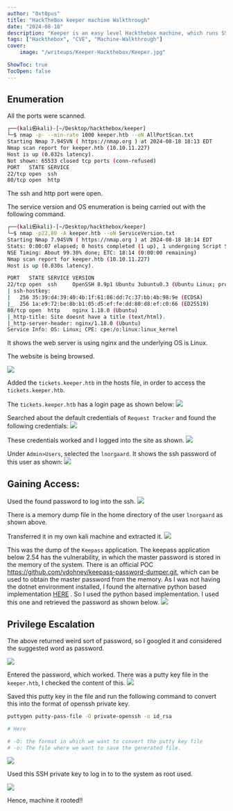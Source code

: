 ```yaml
---
author: "0xt0pus"
title: "HackTheBox keeper machine Walkthrough"
date: "2024-08-18"
description: "Keeper is an easy level Hackthebox machine, which runs SSH and Web services. The web server uses default service credentials and provides admin level access on the web server. The SSH password of a user is leaked on the web server which can be used to obtain the user level access of the machine. The home directory of the user is serving a memory dump. This dump teaches the CVE-2023-32784. This was a vulnerability in the Keepass, where the master password of password vault Keepass is stored in the memory. The exploit of this CVE is used to obtained master password of the vault. This vault has the root user putty key file, which was converted to the SSH private key format and was being used to obtain root level access. "
tags: ["Hackthebox", "CVE", "Machine-Walkthrough"]
cover:
    image: "/writeups/Keeper-Hackthebox/Keeper.jpg"

ShowToc: true
TocOpen: false
---
```


## Enumeration

All the ports were scanned. 

```bash
┌──(kali㉿kali)-[~/Desktop/hackthebox/keeper]
└─$ nmap -p- --min-rate 1000 keeper.htb --oN AllPortScan.txt
Starting Nmap 7.94SVN ( https://nmap.org ) at 2024-08-18 18:13 EDT
Nmap scan report for keeper.htb (10.10.11.227)
Host is up (0.032s latency).
Not shown: 65533 closed tcp ports (conn-refused)
PORT   STATE SERVICE
22/tcp open  ssh
80/tcp open  http

```

The ssh and http port were open. 

The service version and OS enumeration is being carried out with the following command.
```bash
┌──(kali㉿kali)-[~/Desktop/hackthebox/keeper]
└─$ nmap -p22,80 -A keeper.htb --oN ServiceVersion.txt                    
Starting Nmap 7.94SVN ( https://nmap.org ) at 2024-08-18 18:14 EDT
Stats: 0:00:07 elapsed; 0 hosts completed (1 up), 1 undergoing Script Scan
NSE Timing: About 99.30% done; ETC: 18:14 (0:00:00 remaining)
Nmap scan report for keeper.htb (10.10.11.227)
Host is up (0.030s latency).

PORT   STATE SERVICE VERSION
22/tcp open  ssh     OpenSSH 8.9p1 Ubuntu 3ubuntu0.3 (Ubuntu Linux; protocol 2.0)
| ssh-hostkey: 
|   256 35:39:d4:39:40:4b:1f:61:86:dd:7c:37:bb:4b:98:9e (ECDSA)
|_  256 1a:e9:72:be:8b:b1:05:d5:ef:fe:dd:80:d8:ef:c0:66 (ED25519)
80/tcp open  http    nginx 1.18.0 (Ubuntu)
|_http-title: Site doesnt have a title (text/html).
|_http-server-header: nginx/1.18.0 (Ubuntu)
Service Info: OS: Linux; CPE: cpe:/o:linux:linux_kernel

```
It shows the web server is using nginx and the underlying OS is Linux. 

The website is being browsed. 

![](/writeups/Keeper-Hackthebox/1.png)

Added the `tickets.keeper.htb` in the hosts file, in order to access the `tickets.keeper.htb`.

The `tickets.keeper.htb` has a login page as shown below: 
![](/writeups/Keeper-Hackthebox/2.png)


Searched about the default credentials of `Request Tracker` and found the following credentials:
![](/writeups/Keeper-Hackthebox/3.png)

These credentials worked and I logged into the site as shown.
![](/writeups/Keeper-Hackthebox/4.png)

Under  `Admin>Users`, selected the `lnorgaard`. It shows the ssh password of this user as shown:
![](/writeups/Keeper-Hackthebox/5.png)

## Gaining Access:

Used the found password to log into the ssh. 
![](/writeups/Keeper-Hackthebox/6.png)


There is a memory dump file in the home directory of the user `lnorgaard` as shown above. 

Transferred it in my own kali machine and extracted it. 
![](/writeups/Keeper-Hackthebox/7.png)


This was the dump of the `Keepass` application. The keepass application below 2.54 has the vulnerability, in which the master password is stored in the memory of the system. There is an official POC https://github.com/vdohney/keepass-password-dumper.git, which can be used to obtain the master password from the memory. As I was not having the dotnet environment installed, I found the alternative python based implementation [HERE](https://github.com/matro7sh/keepass-dump-masterkey) . So I used the python based implementation.  I used this one and retrieved the password as shown below. 
![](/writeups/Keeper-Hackthebox/8.png)

## Privilege Escalation

The above returned weird sort of password, so I googled it and considered the suggested word as password. 

![](/writeups/Keeper-Hackthebox/9.png)


Entered the password, which worked. There was a putty key file in the `keeper.htb`, I checked the content of this. 
![](/writeups/Keeper-Hackthebox/10.png)


Saved this putty key in the file and run the following command to convert this into the format of openssh private key. 
```bash
puttygen putty-pass-file -O private-openssh -o id_rsa

# Here 

# -O: the format in which we want to convert the putty key file
# -o: The file where we want to save the generated file. 

```

![](/writeups/Keeper-Hackthebox/11.png)

Used this SSH private key to log in to to the system as root used. 

![](/writeups/Keeper-Hackthebox/12.png)


Hence, machine it rooted!!
